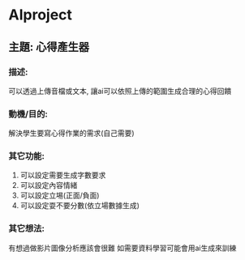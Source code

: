 # AIproject

## 主題: 心得產生器
### 描述: 
可以透過上傳音檔或文本, 讓ai可以依照上傳的範圍生成合理的心得回饋
### 動機/目的:
解決學生要寫心得作業的需求(自己需要)
### 其它功能:
1. 可以設定需要生成字數要求
2. 可以設定內容情緒
3. 可以設定立埸(正面/負面)
4. 可以設定耍不要分數(依立場數據生成)
### 其它想法:
有想過做影片圖像分析應該會很難
如需要資料學習可能會用ai生成來訓練

